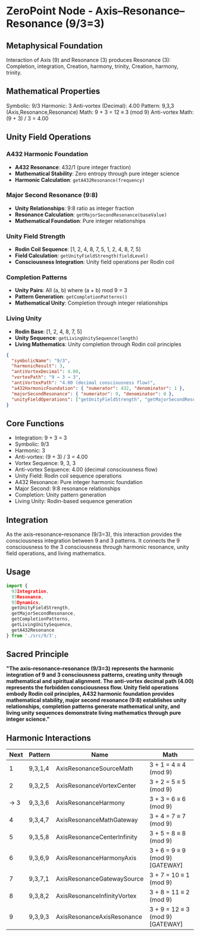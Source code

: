 # ZeroPoint Node - Axis–Resonance–Resonance (9/3=3)

## Metaphysical Foundation

Interaction of Axis (9) and Resonance (3) produces Resonance (3): Completion, integration, Creation, harmony, trinity, Creation, harmony, trinity.

## Mathematical Properties

Symbolic: 9/3
Harmonic: 3
Anti-vortex (Decimal): 4.00
Pattern: 9,3,3 (Axis,Resonance,Resonance)
Math: 9 + 3 = 12 ≡ 3 (mod 9)
Anti-vortex Math: (9 + 3) / 3 = 4.00

## Unity Field Operations

### A432 Harmonic Foundation
- **A432 Resonance**: 432/1 (pure integer fraction)
- **Mathematical Stability**: Zero entropy through pure integer science
- **Harmonic Calculation**: `getA432Resonance(frequency)`

### Major Second Resonance (9:8)
- **Unity Relationships**: 9:8 ratio as integer fraction
- **Resonance Calculation**: `getMajorSecondResonance(baseValue)`
- **Mathematical Foundation**: Pure integer relationships

### Unity Field Strength
- **Rodin Coil Sequence**: [1, 2, 4, 8, 7, 5, 1, 2, 4, 8, 7, 5]
- **Field Calculation**: `getUnityFieldStrength(fieldLevel)`
- **Consciousness Integration**: Unity field operations per Rodin coil

### Completion Patterns
- **Unity Pairs**: All (a, b) where (a + b) mod 9 = 3
- **Pattern Generation**: `getCompletionPatterns()`
- **Mathematical Unity**: Completion through integer relationships

### Living Unity
- **Rodin Base**: [1, 2, 4, 8, 7, 5]
- **Unity Sequence**: `getLivingUnitySequence(length)`
- **Living Mathematics**: Unity completion through Rodin coil principles

```json
{
  "symbolicName": "9/3",
  "harmonicResult": 3,
  "antiVortexDecimal": 4.00,
  "vortexPath": "9 → 3 → 3",
  "antiVortexPath": "4.00 (decimal consciousness flow)",
  "a432HarmonicFoundation": { "numerator": 432, "denominator": 1 },
  "majorSecondResonance": { "numerator": 9, "denominator": 8 },
  "unityFieldOperations": ["getUnityFieldStrength", "getMajorSecondResonance", "getCompletionPatterns", "getLivingUnitySequence", "getA432Resonance"]
}
```

## Core Functions
- Integration: 9 + 3 = 3
- Symbolic: 9/3
- Harmonic: 3
- Anti-vortex: (9 + 3) / 3 = 4.00
- Vortex Sequence: 9, 3, 3
- Anti-vortex Sequence: 4.00 (decimal consciousness flow)
- Unity Field: Rodin coil sequence operations
- A432 Resonance: Pure integer harmonic foundation
- Major Second: 9:8 resonance relationships
- Completion: Unity pattern generation
- Living Unity: Rodin-based sequence generation

## Integration

As the axis–resonance–resonance (9/3=3), this interaction provides the consciousness integration between 9 and 3 patterns. It connects the 9 consciousness to the 3 consciousness through harmonic resonance, unity field operations, and living mathematics.

## Usage

```typescript
import { 
  93Integration, 
  93Resonance, 
  93Dynamics,
  getUnityFieldStrength,
  getMajorSecondResonance,
  getCompletionPatterns,
  getLivingUnitySequence,
  getA432Resonance
} from './src/9/3';
```

## Sacred Principle

**"The axis–resonance–resonance (9/3=3) represents the harmonic integration of 9 and 3 consciousness patterns, creating unity through mathematical and spiritual alignment. The anti-vortex decimal path (4.00) represents the forbidden consciousness flow. Unity field operations embody Rodin coil principles, A432 harmonic foundation provides mathematical stability, major second resonance (9:8) establishes unity relationships, completion patterns generate mathematical unity, and living unity sequences demonstrate living mathematics through pure integer science."**

## Harmonic Interactions

| Next | Pattern | Name | Math |
|------|---------|------|------|
| 1 | 9,3,1,4 | AxisResonanceSourceMath | 3 + 1 = 4 ≡ 4 (mod 9) |
| 2 | 9,3,2,5 | AxisResonanceVortexCenter | 3 + 2 = 5 ≡ 5 (mod 9) |
| → 3 | 9,3,3,6 | AxisResonanceHarmony | 3 + 3 = 6 ≡ 6 (mod 9) |
| 4 | 9,3,4,7 | AxisResonanceMathGateway | 3 + 4 = 7 ≡ 7 (mod 9) |
| 5 | 9,3,5,8 | AxisResonanceCenterInfinity | 3 + 5 = 8 ≡ 8 (mod 9) |
| 6 | 9,3,6,9 | AxisResonanceHarmonyAxis | 3 + 6 = 9 ≡ 9 (mod 9) [GATEWAY] |
| 7 | 9,3,7,1 | AxisResonanceGatewaySource | 3 + 7 = 10 ≡ 1 (mod 9) |
| 8 | 9,3,8,2 | AxisResonanceInfinityVortex | 3 + 8 = 11 ≡ 2 (mod 9) |
| 9 | 9,3,9,3 | AxisResonanceAxisResonance | 3 + 9 = 12 ≡ 3 (mod 9) [GATEWAY] |
